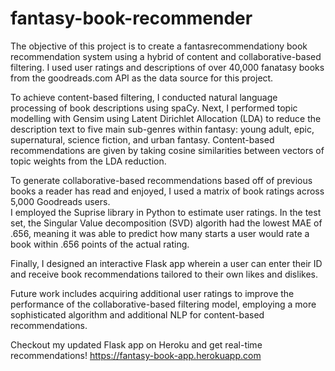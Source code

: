# fantasy-book-recommender

The objective of this project is to create a fantasrecommendationy book recommendation system using a hybrid of content and collaborative-based filtering.  I used user ratings and descriptions of over 40,000 fanatasy books from the goodreads.com API as the data source for this project.  
  
To achieve content-based filtering, I conducted natural language processing of book descriptions using spaCy. Next, I performed topic modelling with Gensim using Latent Dirichlet Allocation (LDA) to reduce the description text to five main sub-genres within fantasy: young adult, epic, supernatural, science fiction, and urban fantasy.
Content-based recommendations are given by taking cosine similarities between vectors of topic weights from the LDA reduction.

To generate collaborative-based recommendations based off of previous books a reader has read and enjoyed, I used a matrix of book ratings across 5,000 Goodreads users.  
I employed the Suprise library in Python to estimate user ratings. In the test set, the Singular Value decomposition (SVD) algorith had the lowest MAE of .656, meaning it was able to predict how many starts a user would rate a book within .656 points of the actual rating.  

Finally, I designed an interactive Flask app wherein a user can enter their ID and receive book recommendations tailored to their own likes and dislikes.

Future work includes acquiring additional user ratings to improve the performance of the collaborative-based filtering model, employing a more sophisticated algorithm and additional NLP for content-based recommendations.

Checkout my updated Flask app on Heroku and get real-time recommendations! https://fantasy-book-app.herokuapp.com
